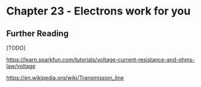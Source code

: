 # Chapter 23 - <span style="z-index:1;position: absolute;display: inline-block;color: #fff2;text-shadow:none;"> <sup> e<sup>-</sup><sub>e<sup>-</sup><sup>e<sup>-</sup></sup><sub>e<sup>-</sup></sub></sub></sup><sub>e-</sub><sup>e<sup>-</sup></sup><sub>e<sup>-</sup><sup>e<sup>-</sup></sup><sub>e<sup>-</sup></sub></sub></sup><sub>e<sup>-</sup></sub><sup>e<sup>-</sup></sup></span> Electrons work for you

<!-- [A simple guide to electronic components (YouTube)](https://www.youtube.com/watch?v=6Maq5IyHSuc&list=PL5cGwrD7cv8hK-qxPqRB25Dzs0BtLWhXz) -->

<!-- https://heavydeck.net/project/the-kludge-schematic-editor/ might be helpful for making schematics to explain things -->

<!-- Honestly, this is more to maintain than I'd really like to. I'd rather this be more on the tour-gide than guide-guide side, and be links with an order to explore to avoid the work. https://ultimateelectronicsbook.com/ is nice, but jumps in way to fast. -->

## Further Reading

[TODO]

https://learn.sparkfun.com/tutorials/voltage-current-resistance-and-ohms-law/voltage

https://en.wikipedia.org/wiki/Transmission_line

<ol hidden id="footnotes">
    <li>especially as you can easily unlock it to make it much better, using http://www.n5dux.com/ham/riglol/, albeit not 100% legally<li>
</ol>
